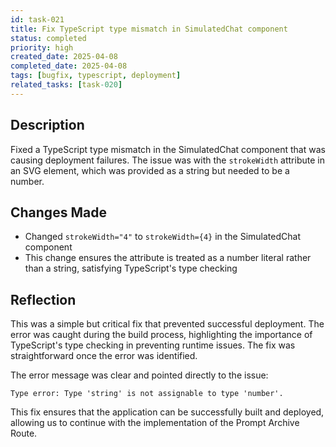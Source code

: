 ```yaml
---
id: task-021
title: Fix TypeScript type mismatch in SimulatedChat component
status: completed
priority: high
created_date: 2025-04-08
completed_date: 2025-04-08
tags: [bugfix, typescript, deployment]
related_tasks: [task-020]
---
```


## Description

Fixed a TypeScript type mismatch in the SimulatedChat component that was causing deployment failures. The issue was with the `strokeWidth` attribute in an SVG element, which was provided as a string but needed to be a number.

## Changes Made

- Changed `strokeWidth="4"` to `strokeWidth={4}` in the SimulatedChat component
- This change ensures the attribute is treated as a number literal rather than a string, satisfying TypeScript's type checking

## Reflection

This was a simple but critical fix that prevented successful deployment. The error was caught during the build process, highlighting the importance of TypeScript's type checking in preventing runtime issues. The fix was straightforward once the error was identified.

The error message was clear and pointed directly to the issue:

```
Type error: Type 'string' is not assignable to type 'number'.
```

This fix ensures that the application can be successfully built and deployed, allowing us to continue with the implementation of the Prompt Archive Route.
